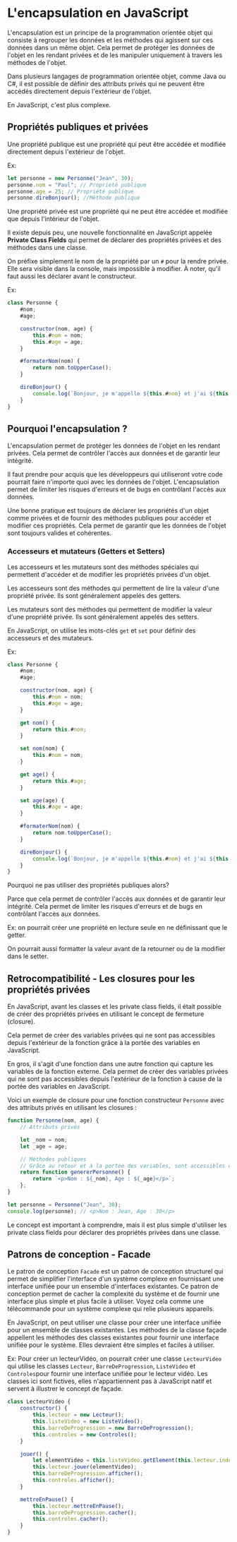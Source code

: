 # L'encapsulation en JavaScript

L'encapsulation est un principe de la programmation orientée objet qui consiste à regrouper les données et les méthodes qui agissent sur ces données dans un même objet. Cela permet de protéger les données de l'objet en les rendant privées et de les manipuler uniquement à travers les méthodes de l'objet.

Dans plusieurs langages de programmation orientée objet, comme Java ou C#, il est possible de définir des attributs privés qui ne peuvent être accédés directement depuis l'extérieur de l'objet.

En JavaScript, c'est plus complexe.

## Propriétés publiques et privées

Une propriété publique est une propriété qui peut être accédée et modifiée directement depuis l'extérieur de l'objet.

Ex:

```js
let personne = new Personne("Jean", 30);
personne.nom = "Paul"; // Propriété publique
personne.age = 25; // Propriété publique
personne.direBonjour(); //Méthode publique
```

Une propriété privée est une propriété qui ne peut être accédée et modifiée que depuis l'intérieur de l'objet.

Il existe depuis peu, une nouvelle fonctionnalité en JavaScript appelée **Private Class Fields** qui permet de déclarer des propriétés privées et des méthodes dans une classe.

On préfixe simplement le nom de la propriété par un `#` pour la rendre privée. Elle sera visible dans la console, mais impossible à modifier. À noter, qu'il faut aussi les déclarer avant le constructeur.

Ex:

```js
class Personne {
    #nom;
    #age;

    constructor(nom, age) {
        this.#nom = nom;
        this.#age = age;
    }

    #formaterNom(nom) {
        return nom.toUpperCase();
    }

    direBonjour() {
        console.log(`Bonjour, je m'appelle ${this.#nom} et j'ai ${this.#age} ans.`);
    }
}
```

## Pourquoi l'encapsulation ?

L'encapsulation permet de protéger les données de l'objet en les rendant privées. Cela permet de contrôler l'accès aux données et de garantir leur intégrité.

Il faut prendre pour acquis que les développeurs qui utiliseront votre code pourrait faire n'importe quoi avec les données de l'objet. L'encapsulation permet de limiter les risques d'erreurs et de bugs en contrôlant l'accès aux données.

Une bonne pratique est toujours de déclarer les propriétés d'un objet comme privées et de fournir des méthodes publiques pour accéder et modifier ces propriétés. Cela permet de garantir que les données de l'objet sont toujours valides et cohérentes.

### Accesseurs et mutateurs (Getters et Setters)

Les accesseurs et les mutateurs sont des méthodes spéciales qui permettent d'accéder et de modifier les propriétés privées d'un objet.

Les accesseurs sont des méthodes qui permettent de lire la valeur d'une propriété privée. Ils sont généralement appelés des getters.

Les mutateurs sont des méthodes qui permettent de modifier la valeur d'une propriété privée. Ils sont généralement appelés des setters.

En JavaScript, on utilise les mots-clés `get` et `set` pour définir des accesseurs et des mutateurs.

Ex:

```js
class Personne {
    #nom;
    #age;

    constructor(nom, age) {
        this.#nom = nom;
        this.#age = age;
    }

    get nom() {
        return this.#nom;
    }

    set nom(nom) {
        this.#nom = nom;
    }

    get age() {
        return this.#age;
    }

    set age(age) {
        this.#age = age;
    }

    #formaterNom(nom) {
        return nom.toUpperCase();
    }

    direBonjour() {
        console.log(`Bonjour, je m'appelle ${this.#nom} et j'ai ${this.#age} ans.`);
    }
}
```

Pourquoi ne pas utiliser des propriétés publiques alors?

Parce que cela permet de contrôler l'accès aux données et de garantir leur intégrité. Cela permet de limiter les risques d'erreurs et de bugs en contrôlant l'accès aux données.

Ex: on pourrait créer une propriété en lecture seule en ne définissant que le getter.

On pourrait aussi formatter la valeur avant de la retourner ou de la modifier dans le setter.

## Retrocompatibilité - Les closures pour les propriétés privées

En JavaScript, avant les classes et les private class fields, il était possible de créer des propriétés privées en utilisant le concept de fermeture (closure).

Cela permet de créer des variables privées qui ne sont pas accessibles depuis l'extérieur de la fonction grâce à la portée des variables en JavaScript.

En gros, il s'agit d'une fonction dans une autre fonction qui capture les variables de la fonction externe. Cela permet de créer des variables privées qui ne sont pas accessibles depuis l'extérieur de la fonction à cause de la portée des variables en JavaScript.

Voici un exemple de closure pour une fonction constructeur `Personne` avec des attributs privés en utilisant les closures :

```js
function Personne(nom, age) {
    // Attributs privés

    let _nom = nom;
    let _age = age;

    // Méthodes publiques
    // Grâce au retour et à la portée des variables, sont accessibles uniquement dans la méthode genererPersonne
    return function genererPersonne() {
        return `<p>Nom : ${_nom}, Age : ${_age}</p>`;
    };
}

let personne = Personne("Jean", 30);
console.log(personne); // <p>Nom : Jean, Age : 30</p>
```

Le concept est important à comprendre, mais il est plus simple d'utiliser les private class fields pour déclarer des propriétés privées dans une classe.

## Patrons de conception - Facade

Le patron de conception `Facade` est un patron de conception structurel qui permet de simplifier l'interface d'un système complexe en fournissant une interface unifiée pour un ensemble d'interfaces existantes. Ce patron de conception permet de cacher la complexité du système et de fournir une interface plus simple et plus facile à utiliser. Voyez cela comme une télécommande pour un système complexe qui relie plusieurs appareils.

En JavaScript, on peut utiliser une classe pour créer une interface unifiée pour un ensemble de classes existantes. Les méthodes de la classe façade appellent les méthodes des classes existantes pour fournir une interface unifiée pour le système. Elles devraient être simples et faciles à utiliser.

Ex:
Pour créer un lecteurVidéo, on pourrait créer une classe `LecteurVideo` qui utilise les classes `Lecteur`, `BarreDeProgression`, `ListeVideo` et `Controles`pour fournir une interface unifiée pour le lecteur vidéo. Les classes ici sont fictives, elles n'appartiennent pas à JavaScript natif et servent à illustrer le concept de façade.

```js
class LecteurVideo {
    constructor() {
        this.lecteur = new Lecteur();
        this.listeVideo = new ListeVideo();
        this.barreDeProgression = new BarreDeProgression();
        this.controles = new Controles();
    }

    jouer() {
        let elementVideo = this.listeVideo.getElement(this.lecteur.index);
        this.lecteur.jouer(elementVideo);
        this.barreDeProgression.afficher();
        this.controles.afficher();
    }

    mettreEnPause() {
        this.lecteur.mettreEnPause();
        this.barreDeProgression.cacher();
        this.controles.cacher();
    }
}
```
